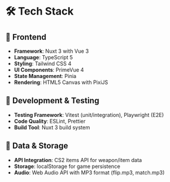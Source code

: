 # 🛠️ Tech Stack

## 🎨 Frontend

- **Framework**: Nuxt 3 with Vue 3
- **Language**: TypeScript 5
- **Styling**: Tailwind CSS 4
- **UI Components**: PrimeVue 4
- **State Management**: Pinia
- **Rendering**: HTML5 Canvas with PixiJS

## 🧪 Development & Testing

- **Testing Framework**: Vitest (unit/integration), Playwright (E2E)
- **Code Quality**: ESLint, Prettier
- **Build Tool**: Nuxt 3 build system

## 💾 Data & Storage

- **API Integration**: CS2 items API for weapon/item data
- **Storage**: localStorage for game persistence
- **Audio**: Web Audio API with MP3 format (flip.mp3, match.mp3)
